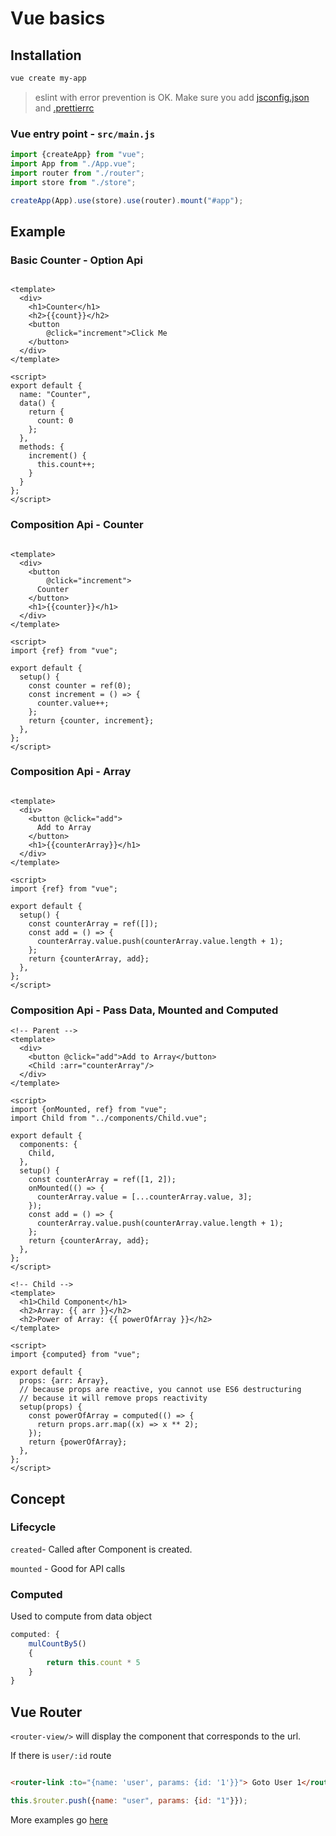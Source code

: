 # Vue basics

## Installation

```bash
vue create my-app
```

> eslint with error prevention is OK. Make sure you add [jsconfig.json](https://gist.github.com/sushil-kamble/128b1108abbfbb45098031653d498d6c) and [.prettierrc](https://gist.github.com/sushil-kamble/128b1108abbfbb45098031653d498d6c)

### Vue entry point - `src/main.js`

```js
import {createApp} from "vue";
import App from "./App.vue";
import router from "./router";
import store from "./store";

createApp(App).use(store).use(router).mount("#app");
```

## Example

### Basic Counter - Option Api

```vue

<template>
  <div>
    <h1>Counter</h1>
    <h2>{{count}}</h2>
    <button
        @click="increment">Click Me
    </button>
  </div>
</template>

<script>
export default {
  name: "Counter",
  data() {
    return {
      count: 0
    };
  },
  methods: {
    increment() {
      this.count++;
    }
  }
};
</script>
```

### Composition Api - Counter

```vue

<template>
  <div>
    <button
        @click="increment">
      Counter
    </button>
    <h1>{{counter}}</h1>
  </div>
</template>

<script>
import {ref} from "vue";

export default {
  setup() {
    const counter = ref(0);
    const increment = () => {
      counter.value++;
    };
    return {counter, increment};
  },
};
</script>
```

### Composition Api - Array

```vue

<template>
  <div>
    <button @click="add">
      Add to Array
    </button>
    <h1>{{counterArray}}</h1>
  </div>
</template>

<script>
import {ref} from "vue";

export default {
  setup() {
    const counterArray = ref([]);
    const add = () => {
      counterArray.value.push(counterArray.value.length + 1);
    };
    return {counterArray, add};
  },
};
</script>
```

### Composition Api - Pass Data, Mounted and Computed

```vue
<!-- Parent -->
<template>
  <div>
    <button @click="add">Add to Array</button>
    <Child :arr="counterArray"/>
  </div>
</template>

<script>
import {onMounted, ref} from "vue";
import Child from "../components/Child.vue";

export default {
  components: {
    Child,
  },
  setup() {
    const counterArray = ref([1, 2]);
    onMounted(() => {
      counterArray.value = [...counterArray.value, 3];
    });
    const add = () => {
      counterArray.value.push(counterArray.value.length + 1);
    };
    return {counterArray, add};
  },
};
</script>

```

```vue
<!-- Child -->
<template>
  <h1>Child Component</h1>
  <h2>Array: {{ arr }}</h2>
  <h2>Power of Array: {{ powerOfArray }}</h2>
</template>

<script>
import {computed} from "vue";

export default {
  props: {arr: Array},
  // because props are reactive, you cannot use ES6 destructuring
  // because it will remove props reactivity
  setup(props) {
    const powerOfArray = computed(() => {
      return props.arr.map((x) => x ** 2);
    });
    return {powerOfArray};
  },
};
</script>

```

## Concept

### Lifecycle

`created`- Called after Component is created.

`mounted` - Good for API calls

### Computed

Used to compute from data object

```js
computed: {
    mulCountBy5()
    {
        return this.count * 5
    }
}
```

## Vue Router

`<router-view/>` will display the component that corresponds to the url.

If there is `user/:id` route

```html

<router-link :to="{name: 'user', params: {id: '1'}}"> Goto User 1</router-link>
```

```js
this.$router.push({name: "user", params: {id: "1"}});
```

More examples go [here](https://next.router.vuejs.org/guide/essentials/navigation.html)
